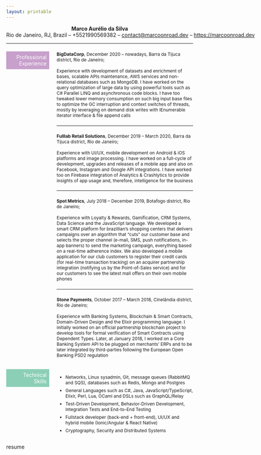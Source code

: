 ```yaml
---
layout: printable
---
```


<b style="" class="resume-candidate-name">Marco Aurélio da Silva</b>
<span class="resume-contact-info">
Rio de Janeiro, RJ, Brazil – +5521990569382 – <a href="mailto:contact@marcoonroad.dev">contact@marcoonroad.dev</a> – <a href="https://marcoonroad.dev">https://marcoonroad.dev</a>
</span>
<hr class="section-full-separator"/>

<div style="" class="resume-page">
    <div style="" class="resume-section">
        <div style="" class="resume-section-header">
            <span style="background-color: #c7a0cb;">Professional<br/>Experience</span>
        </div>
        <div style="" class="resume-section-separator"></div>
        <div style="" class="resume-section-content">
            <div style="width: 100%; display: flex; flex-direction: column; align-content: space-between;">
                <div style="" class="professional-experience-item">
                    <b>BigDataCorp</b>, December 2020 – nowadays, Barra da Tijuca district, Rio de Janeiro;
                    <br/><br/>
                    Experience with development of datasets and enrichment of bases, scalable APIs maintenance, AWS services and non-relational databases such as MongoDB. I have worked on the query optimization of large data by using powerful tools such as C# Parallel LINQ and asynchronous code blocks. I have too tweaked lower memory consumption on such big input base files to optimize the GC interruption and context switches of threads, mostly by leveraging on demand disk writes with IEnumerable iterator interface & file append calls
                </div>
                <hr class="professional-experience-separator"/>
                <div style="" class="professional-experience-item">
                    <b>Fulllab Retail Solutions</b>, December 2019 – March 2020, Barra da Tijuca district, Rio de Janeiro;
                    <br/><br/>
                    Experience with UI/UX, mobile development on Android & iOS platforms and image processing. I have worked on a full-cycle of development, upgrades and releases of a mobile app and also on Facebook, Instagram and Google API integrations. I have worked too on Firebase integration of Analytics & Crashlytics to provide insights of app usage and, therefore, intelligence for the business
                </div>
                <hr class="professional-experience-separator"/>
                <div style="" class="professional-experience-item">
                    <b>Spot Metrics</b>, July 2018 – December 2019, Botafogo district, Rio de Janeiro;
                    <br/><br/>
                    Experience with Loyalty & Rewards, Gamification, CRM Systems, Data Science and the JavaScript language. We developed a smart CRM platform for brazillian’s shopping centers that delivers campaigns over an algorithm that “cuts” our customer base and selects the proper channel (e-mail, SMS, push notifications, in-app banners) to send the marketing campaign, everything based on a real-time adherence index. We also developed a mobile application for our club customers to register their credit cards (for real-time transaction tracking) on an acquirer partnership integration (notifying us by the Point-of-Sales service) and for our customers to see the latest mall offers on their own mobile phones
                </div>
                <hr class="professional-experience-separator"/>
                <div style="" class="professional-experience-item">
                    <b>Stone Payments</b>, October 2017 – March 2018, Cinelândia district, Rio de Janeiro;
                    <br/><br/>
                    Experience with Banking Systems, Blockchain & Smart Contracts, Domain-Driven Design and the Elixir programming language. I initially worked on an official partnership blockchain project to develop tools for formal verification of Smart Contracts using Dependent Types. Later, at January 2018, I worked on a Core Banking System API to be plugged on merchants’ ERPs and to be later integrated by third-parties following the European Open Banking PSD2 regulation
                </div>
            </div>
        </div>
    </div>
    <div style="" class="resume-section-break"></div>
    <div style="" class="resume-section">
        <div style="" class="resume-section-header">
            <span style="background-color: #8ccfb7;">Technical<br/>Skills</span>
        </div>
        <div style="" class="resume-section-separator"></div>
        <div style="" class="resume-section-content">
            <ul class="tech-skill-list">
                <li class="tech-skill-item">
                    Networks, Linux sysadmin, Git, message queues (RabbitMQ and SQS), databases such as Redis, Mongo and Postgres
                </li>
                <li class="tech-skill-item">
                    General Languages such as C#, Java, JavaScript/TypeScript, Elixir, Perl, Lua, OCaml and DSLs such as GraphQL/Relay
                </li>
                <li class="tech-skill-item">
                    Test-Driven Development, Behavior-Driven Development, Integration Tests and End-to-End Testing
                </li>
                <li class="tech-skill-item">
                    Fullstack developer (back-end + front-end), UI/UX and hybrid mobile (Ionic/Angular & React Native)
                </li>
                <li class="tech-skill-item">
                    Cryptography, Security and Distributed Systems
                </li>
            </ul>
        </div>
    </div>
</div>

<style>
    .tech-skill-item {
        padding-top: 0.25em;
        padding-bottom: 0.25em;
        font-size: 0.85em !important;
    }
    .tech-skill-item:first-of-type {
        padding-top: 0em;
    }
    .tech-skill-item:last-of-type {
        padding-bottom: 0em;
    }
    .resume-candidate-name {
        display: inline-block;
        width: 100%;
        text-align: right;
        font-weight: bold;
    }
    .force-align-right {
        width: 100%;
        text-align: right;
    }
    .force-align-left {
        width: 100%;
        text-align: left;
    }
    .resume-page {
        width: 100%;
        display: flex;
        flex-direction: column;
        flex-wrap: wrap;
        justify-content: flex-start;
        align-items: stretch;
        align-content: stretch;
    }
    .resume-section {
        width: 100%;
        display: flex;
        flex-direction: row;
        flex-wrap: nowrap;
        justify-content: flex-start;
        align-items: flex-start;
        align-content: flex-start;
    }
    .resume-section-break {
        height: 30px;
        width: 100%;
        display: flex;
    }
    .resume-section-header {
        width: 23%;
        text-align: right;
        display: flex;
        flex-direction: row;
        justify-content: flex-end;
    }
    .resume-section-header span {
        display: inline-block;
        color: white;
        text-align: right;
        padding: 0.5em;
        width: 100%;
    }
    .resume-section-separator {
        width: 4%;
        display: flex;
    }
    .resume-section-content {
        width: 73%;
        text-align: left;
        display: flex;
    }
    .professional-experience-item {
        padding-top: 0.5em;
        padding-bottom: 0.5em;
        font-size: 0.85em !important;
    }
    .professional-experience-item b, .professional-experience-item span {
        font-size: 1em !important;
    }
    .professional-experience-item:first-of-type {
        padding-top: 0em;
    }
    .professional-experience-item:last-of-type {
        padding-bottom: 0em;
    }
    .resume-candidate-name {
        display: inline-block;
        width: 100%;
        text-align: center;
        font-weight: bold;
    }
    .resume-contact-info {
        display: inline-block;
        width: 100%;
        text-align: center;
        font-weight: normal;
        font-size: 14px !important;
        white-space: nowrap;
    }
    .resume-contact-info a {
        font-size: 14px !important;
        font-weight: normal;
        display: inline-block;
    }
    .section-full-separator {
        width: 100%;
        display: block;
        margin-top: 1em;
        margin-bottom: 1.5em;
    }
    .professional-experience-separator {
        width: 100%;
        display: inline-block;
    }
</style>

<span class="printable-document-file-output-title">resume</span>
